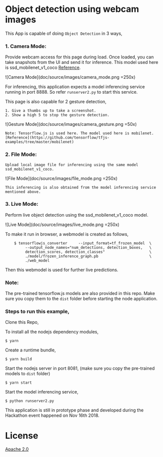 # Object detection using webcam images

   This App is capable of doing `Object Detection` in 3 ways,

### 1. Camera Mode:

  Provide webcam access for this page during load. Once loaded, you can take snapshots from the UI and send it for inference. This model used here is ssd_mobilenet_v1_coco [Reference](https://github.com/tensorflow/models/blob/master/research/object_detection/g3doc/detection_model_zoo.md).

![Camera Mode](doc/source/images/camera_mode.png =250x)

  For inferencing, this application expects a model inferencing service running in port 8888. So refer `runserver2.py` to start this service.

  This page is also capable for 2 gesture detection,

	1. Give a thumbs up to take a screenshot.
	2. Show a high 5 to stop the gesture detection.

![Gesture Mode](doc/source/images/camera_gesture.png =50x)

	Note: Tensorflow.js is used here. The model used here is mobilenet. [Reference](https://github.com/tensorflow/tfjs-examples/tree/master/mobilenet)

### 2. File Mode:

	Upload local image file for inferencing using the same model ssd_mobilenet_v1_coco.

![File Mode](doc/source/images/file_mode.png =250x)

	This inferencing is also obtained from the model inferencing service mentioned above.

### 3. Live Mode:
	
  Perform live object detection using the ssd_mobilenet_v1_coco model. 
  
  ![Live Mode](doc/source/images/live_mode.png =250x)
  
  To make it run in browser, a webmodel is created as follows,

```
	$ tensorflowjs_converter     --input_format=tf_frozen_model  \
	     --output_node_names="num_detections, detection_boxes,   \
	     detection_scores, detection_classes"                    \
	     ./model/frozen_inference_graph.pb                       \
	     ./web_model
```

  Then this webmodel is used for further live predictions.

###  Note:

  The pre-trained tensorflow.js models are also provided in this repo. Make sure you copy them to the `dist` folder before starting the node application.

### Steps to run this example,

Clone this Repo,

To install all the nodejs dependency modules,

```
$ yarn
```

Create a runtime bundle, 

```
$ yarn build

```

Start the nodejs server in port 8081, (make sure you copy the pre-trained models to `dist` folder)

```
$ yarn start
```

Start the model inferencing service,

```
$ python runserver2.py
```

This application is still in prototype phase and developed during the Hackathon event happened on Nov 16th 2018. 



# License
[Apache 2.0](LICENSE)
